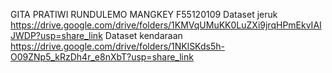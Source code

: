 GITA PRATIWI RUNDULEMO MANGKEY
F55120109
Dataset jeruk
https://drive.google.com/drive/folders/1KMVqUMuKK0LuZXi9jrqHPmEkvIAIJWDP?usp=share_link
Dataset kendaraan
https://drive.google.com/drive/folders/1NKlSKds5h-O09ZNp5_kRzDh4r_e8nXbT?usp=share_link